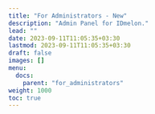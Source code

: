 ```yaml
---
title: "For Administrators - New"
description: "Admin Panel for IDmelon."
lead: ""
date: 2023-09-11T11:05:35+03:30
lastmod: 2023-09-11T11:05:35+03:30
draft: false
images: []
menu:
  docs:
    parent: "for_administrators"
weight: 1000
toc: true
---
```


